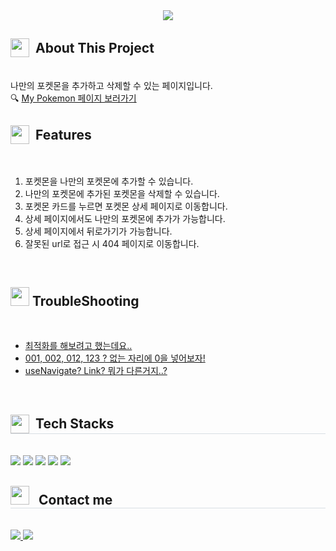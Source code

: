 <div style= "text-align:center">
    <img src="https://capsule-render.vercel.app/api?type=rect&color=gradient&height=120&text=My%20Pokemon&animation=fadeIn&fontColor=ffffff&fontSize=70" />
</div>
<div style= "text-align:left">
  <h2  style="display:flex; align-items:center;">
  <img src="https://upload.wikimedia.org/wikipedia/commons/thumb/5/51/Pokebola-pokeball-png-0.png/800px-Pokebola-pokeball-png-0.png" width="30px" style="margin-right:10px"/> 
  About This Project
  </h2> <br>
    나만의 포켓몬을 추가하고 삭제할 수 있는 페이지입니다.<br />
    🔍  <a href="sparta-my-pokemon-z37n-m6n3akgst-hye410s-projects.vercel.app" target="_blank" >
      My Pokemon 페이지 보러가기
    </a>
  <br />
</div>
<div style= "text-align:left">
  <h2 style="display:flex; align-items:center;">
  <img src="https://e7.pngegg.com/pngimages/476/159/png-clipart-pokemon-pikachu-pikachu-pokemon-games-pokemon-thumbnail.png" width="30px" style="margin-right:10px"/>Features</h2> <br>
    <ol>
      <li>포켓몬을 나만의 포켓몬에 추가할 수 있습니다.</li>
      <li>나만의 포켓몬에 추가된 포켓몬을 삭제할 수 있습니다.</li>
      <li>포켓몬 카드를 누르면 포켓몬 상세 페이지로 이동합니다.</li>
      <li>상세 페이지에서도 나만의 포켓몬에 추가가 가능합니다.</li>
      <li>상세 페이지에서 뒤로가기가 가능합니다.</li>
      <li>잘못된 url로 접근 시 404 페이지로 이동합니다.</li>
    </ol>
  <br />
</div>
<div style= "text-align:left">
  <h2>
  <img src="https://i.namu.wiki/i/BNoqFZ2B7dozB2oiYNwOJB1nVluGnImXJBip5eJhBX2c-ZNXGBGxOXM2VL0fRqABoeJBN5tFmnCxY4Kzk9gYaw.webp" width="30px" >
   TroubleShooting</h2> <br>
    <ul>
      <li>
        <a href="https://dhye410.tistory.com/30" target="_blank">
          최적화를 해보려고 했는데요..
        </a>
      </li>
      <li>
        <a href="https://dhye410.tistory.com/33" target="_blank">
          001, 002, 012, 123 ? 없는 자리에 0을 넣어보자!
        </a>
      </li>
      <li>
        <a href="https://dhye410.tistory.com/34" target="_blank">
          useNavigate? Link? 뭐가 다른거지..? 
        </a>
      </li>
    </ul>
  <br />
</div>
<div style="text-align: left;">
  <h2 style="border-bottom: 1px solid #d8dee4; display:flex; align-items:center;">
  <img src="https://w7.pngwing.com/pngs/37/541/png-transparent-squirtle-thumbnail.png" width="30px" style="margin-right:10px" />
  Tech Stacks </h2> <br> 
    <img src="https://img.shields.io/badge/HTML5-E34F26?style=for-the-badge&logo=HTML5&logoColor=white">
          <img src="https://img.shields.io/badge/Javascript-F7DF1E?style=for-the-badge&logo=Javascript&logoColor=white">
          <img src="https://img.shields.io/badge/React-61DAFB?style=for-the-badge&logo=React&logoColor=white">
          <img src="https://img.shields.io/badge/StyledComponents-DB7093?style=for-the-badge&logo=StyledComponents&logoColor=white">
          <img src="https://img.shields.io/badge/Vercel-000000?style=for-the-badge&logo=Vercel&logoColor=white">
          <br/>
</div>

<div style="text-align: left;">
  <h2 style="border-bottom: 1px solid #d8dee4;">
  <img src="https://i.namu.wiki/i/aVdE5JM_lykdqOsArR6dwB28NLLh6GIIUypBlCNRF0s1xl2idOtlldf2ijaOLRdye7etopzqj6DpPBekH1FwcA.webp" width="30px" style="margin-right:10px">
   Contact me </h2> <br> 
  <div style="text-align: left;"> 
    <a href=> 
      <img src="https://img.shields.io/badge/Tistory-000000?style=for-the-badge&logo=Tistory&logoColor=white&link="> 
    </a>
    <a href=mailto:dhye1ee0@gmail.com> 
      <img src="https://img.shields.io/badge/Gmail-EA4335?style=for-the-badge&logo=Gmail&logoColor=white&link=mailto:dhye1ee0@gmail.com">
    </a>
  </div><br>  
</div>

